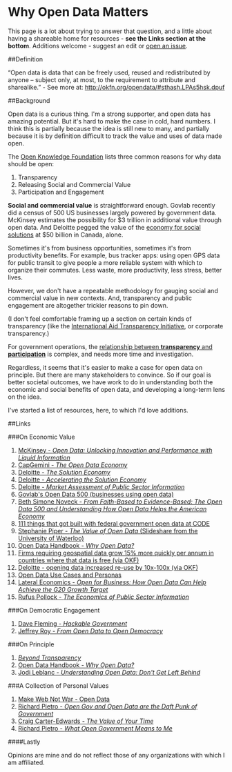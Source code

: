 Why Open Data Matters
=====================

This page is a lot about trying to answer that question, and a little about having a shareable home for resources - **see the Links section at the bottom**. Additions welcome - suggest an edit or [open an issue](https://github.com/kentdaitken/Open-Government/issues).


##Definition

“Open data is data that can be freely used, reused and redistributed by anyone – subject only, at most, to the requirement to attribute and sharealike.” - See more at: http://okfn.org/opendata/#sthash.LPAs5hsk.dpuf

##Background

Open data is a curious thing. I'm a strong supporter, and open data has amazing potential. But it's hard to make the case in cold, hard numbers. I think this is partially because the idea is still new to many, and partially because it is by definition difficult to track the value and uses of data made open.

The [Open Knowledge Foundation](http://okfn.org/opendata/) lists three common reasons for why data should be open:

1. Transparency
2. Releasing Social and Commercial Value
3. Participation and Engagement

**Social and commercial value** is straightforward enough. Govlab recently did a census of 500 US businesses largely powered by government data. McKinsey estimates the possibility for $3 trillion in additional value through open data. And Deloitte pegged the value of the [economy for social solutions](http://www.deloitte.com/view/en_CA/ca/insights/insights-and-issues/solutioneconomy/index.htm) at $50 billion in Canada, alone.

Sometimes it's from business opportunities, sometimes it's from productivity benefits. For example, bus tracker apps: using open GPS data for public transit to give people a more reliable system with which to organize their commutes. Less waste, more productivity, less stress, better lives.

However, we don't have a repeatable methodology for gauging social and commercial value in new contexts. And, transparency and public engagement are altogether trickier reasons to pin down.

(I don't feel comfortable framing up a section on certain kinds of transparency (like the [International Aid Transparency Initiative](http://www.aidtransparency.net/), or corporate transparency.)

For government operations, the [relationship between **transparency** and **participation**](http://democracyspot.net/2013/06/19/does-transparency-lead-to-trust-some-evidence-on-the-subject/) is complex, and needs more time and investigation.

Regardless, it seems that it's easier to make a case for open data on principle. But there are many stakeholders to convince. So if our goal is better societal outcomes, we have work to do in understanding both the economic and social benefits of open data, and developing a long-term lens on the idea.

I've started a list of resources, here, to which I'd love additions.

##Links

###On Economic Value

1. [McKinsey - *Open Data: Unlocking Innovation and Performance with Liquid Information*](http://www.mckinsey.com/insights/business_technology/open_data_unlocking_innovation_and_performance_with_liquid_information)
2. [CapGemini - *The Open Data Economy*](https://www.capgemini-consulting.com/the-open-data-economy-0)
3. [Deloitte - *The Solution Economy*](http://www.deloitte.com/view/en_CA/ca/insights/insights-and-issues/solutioneconomy/index.htm)
4. [Deloitte - *Accelerating the Solution Economy*](http://www2.deloitte.com/ca/en/pages/insights-and-issues/articles/accelerating-the-solution-economy.html)
5. [Deloitte - *Market Assessment of Public Sector Information*](https://www.gov.uk/government/uploads/system/uploads/attachment_data/file/198905/bis-13-743-market-assessment-of-public-sector-information.pdf)
6. [Govlab's Open Data 500 (businesses using open data)](http://thegovlab.org/wiki/Open_Data_500)
7. [Beth Simone Noveck - *From Faith-Based to Evidence-Based: The Open Data 500 and Understanding How Open Data Helps the American Economy*](http://www.forbes.com/sites/bethsimonenoveck/2014/01/08/from-faith-based-to-evidence-based-the-open-data-500-and-understanding-how-open-data-helps-the-american-economy/)
8. [111 things that got built with federal government open data at CODE](https://canadianopendataexperience.com/teams)
9. [Stephanie Piper - *The Value of Open Data* (Slideshare from the University of Waterloo)](http://www.slideshare.net/stephanie_piper/evaluating-open-data-26944330)
10. [Open Data Handbook - *Why Open Data?*](http://opendatahandbook.org/en/why-open-data/)
11. [Firms requiring geospatial data grow 15% more quickly per annum in countries where that data is free (via OKF)](http://www.epsiplatform.eu/content/finnish-study-psi-pricing-geo-data)
12. [Deloitte - opening data increased re-use by 10x-100x (via OKF)](http://www.epsiplatform.eu/content/popsis-assessment-psi-charging-policies)
13. [Open Data Use Cases and Personas](http://public.webfoundation.org/2013/06/ODD-UCR-Final.pdf)
14. [Lateral Economics - *Open for Business: How Open Data Can Help Achieve the G20 Growth Target*](https://www.omidyar.com/insights/open-business)
15. [Rufus Pollock - *The Economics of Public Sector Information*](http://rufuspollock.org/economics/#the-economics-of-public-sector-information-march-2009)

###On Democratic Engagement

1. [Dave Fleming - *Hackable Government*](http://www.cpsrenewal.ca/2014/02/hackable-government.html)
2. [Jeffrey Roy - *From Open Data to Open Democracy*](http://www.canadiangovernmentexecutive.ca/category/item/1380-from-open-data-to-open-democracy.html)

###On Principle

1. [*Beyond Transparency*](https://github.com/codeforamerica/beyondtransparency)
2. [Open Data Handbook - *Why Open Data?*](http://opendatahandbook.org/en/why-open-data/)
3. [Jodi Leblanc - *Understanding Open Data: Don't Get Left Behind*](http://cgexecblog.wordpress.com/tag/open-data/)

###A Collection of Personal Values
1. [Make Web Not War - Open Data](http://markmacdonnell.wordpress.com/2014/03/04/open-data-make-web-not-war/)
2. [Richard Pietro - *Open Gov and Open Data are the Daft Punk of Government*](http://www.youtube.com/watch?v=f9DtEUJwevo)
3. [Craig Carter-Edwards - *The Value of Your Time*](http://cce-wakata.blogspot.ca/2014/03/the-value-of-your-time.html)
4. [Richard Pietro - *What Open Government Means to Me*](http://myeinsteinjob.blogspot.ca/2012/05/what-open-government-means-to-me.html)


####Lastly

Opinions are mine and do not reflect those of any organizations with which I am affiliated.



